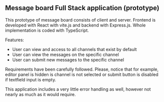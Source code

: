## Message board Full Stack application (prototype)

This prototype of message board consists of client and server. Frontend is developed with React with vite.js and backend with Express.js. 
Whole implementation is coded with TypeScript.

Features:
- User can view and access to all channels that exist by default
- User can view the messages on the specific channel
- User can submit new messages to the specific channel

Requirements have been carefully followed. Please, notice that for example, editor panel is hidden is channel is not selected or submit button 
is disabled if textfield input is empty.

This application includes a very little error handling as well, however not nearly as much as it would require.
